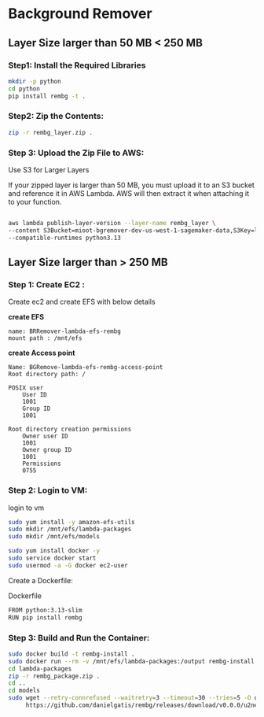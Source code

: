 # Background Remover

## Layer Size larger than 50 MB < 250 MB

### Step1: Install the Required Libraries
````bash
mkdir -p python
cd python
pip install rembg -t .
````

### Step2: Zip the Contents:

````bash
zip -r rembg_layer.zip .
````

### Step 3: Upload the Zip File to AWS:
Use S3 for Larger Layers

If your zipped layer is larger than 50 MB, you must upload it to an S3 bucket and reference it in AWS Lambda.
AWS will then extract it when attaching it to your function.
 
````bash

aws lambda publish-layer-version --layer-name rembg_layer \
--content S3Bucket=mioot-bgremover-dev-us-west-1-sagemaker-data,S3Key=lambda/rembg_layer.zip \
--compatible-runtimes python3.13

````
## Layer Size larger than > 250 MB

### Step 1: Create EC2 :

Create ec2 and create EFS with below details

**create EFS**
````
name: BRRemover-lambda-efs-rembg 
mount path : /mnt/efs
````
**create Access point**
````
Name: BGRemove-lambda-efs-rembg-access-point
Root directory path: /

POSIX user
    User ID
    1001
    Group ID
    1001

Root directory creation permissions
    Owner user ID
    1001
    Owner group ID
    1001
    Permissions
    0755

````

### Step 2: Login to VM:
login to vm 

````bash
sudo yum install -y amazon-efs-utils
sudo mkdir /mnt/efs/lambda-packages
sudo mkdir /mnt/efs/models

sudo yum install docker -y
sudo service docker start
sudo usermod -a -G docker ec2-user
````
Create a Dockerfile:

Dockerfile
````bash
FROM python:3.13-slim
RUN pip install rembg
````
### Step 3: Build and Run the Container:

````bash
sudo docker build -t rembg-install .
sudo docker run --rm -v /mnt/efs/lambda-packages:/output rembg-install sh -c "cp -r /usr/local/lib/python3.13/site-packages/* /output"
cd lambda-packages
zip -r rembg_package.zip .
cd ..
cd models
sudo wget --retry-connrefused --waitretry=3 --timeout=30 --tries=5 -O u2net.onnx \
     https://github.com/danielgatis/rembg/releases/download/v0.0.0/u2net.onnx

````
